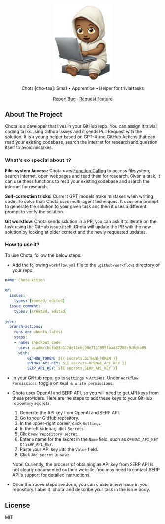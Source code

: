 <!-- PROJECT LOGO -->
<br />
<div align="center">
  <a href="https://github.com/asadm/chota">
    <img src="header.png" alt="Chota">
  </a>


  <p align="center">
    Chota [cho-taa]: Small • Apprentice • Helper for trivial tasks
    <br />
    <br />
    <a href="https://github.com/asadm/chota/issues">Report Bug</a>
    ·
    <a href="https://github.com/asadm/chota/issues">Request Feature</a>
  </p>
</div>

## About The Project

Chota is a developer that lives in your GitHub repo. You can assign it trivial coding tasks using Github Issues and it sends Pull Request with the solution. It is a young helper based on GPT-4 and GitHub Actions that can read your existing codebase, search the internet for research and question itself to avoid mistakes.

### What's so special about it?

**File-system Access:** Chota uses [Function Calling](https://openai.com/blog/function-calling-and-other-api-updates) to access filesystem, search internet, open webpages and read them for research. Given a task, it can use these functions to read your existing codebase and search the internet for research.

**Self-correction tricks:** Current GPT models make mistakes when writing code. To solve that: Chota uses multi-agent techniques. It uses one prompt to generate the solution to your given task and then it uses a different prompt to verify the solution.

**Git workflow:** Chota sends solution in a PR, you can ask it to iterate on the task using the GitHub issue itself. Chota will update the PR with the new solution by looking at older context and the newly requested updates.

### How to use it?

To use Chota, follow the below steps:

- Add the following `workflow.yml` file to the `.github/workflows` directory of your repo:
```yaml
name: Chota Action

on:
  issues:
    types: [opened, edited]
  issue_comment:
    types: [created, edited]

jobs:
  branch-actions:
    runs-on: ubuntu-latest
    steps:
    - name: Checkout code
      uses: asadm/chota@3b117de11ebc90e7117895fbad57203c940cba05
      with:
          GITHUB_TOKEN: ${{ secrets.GITHUB_TOKEN }}
          OPENAI_API_KEY: ${{ secrets.OPENAI_API_KEY }}
          SERP_API_KEY: ${{ secrets.SERP_API_KEY }}
```

- In your GitHub repo, go to `Settings` > `Actions`. Under `Workflow Permissions`, toggle on `Read & write permissions`.

- Chota uses OpenAI and SERP API, so you will need to get API keys from these providers. Here are the steps to add these keys to your GitHub repository secrets:
  1. Generate the API key from OpenAI and SERP API.
  2. Go to your GitHub repository.
  3. In the upper-right corner, click `Settings`.
  4. In the left sidebar, click `Secrets`.
  5. Click `New repository secret`.
  6. Enter a name for the secret in the `Name` field, such as `OPENAI_API_KEY` or `SERP_API_KEY`.
  7. Paste your API key into the `Value` field.
  8. Click `Add secret` to save.

  Note: Currently, the process of obtaining an API key from SERP API is not clearly documented on their website. You may need to contact SERP API's support for detailed instructions.

- Once the above steps are done, you can create a new issue in your repository. Label it 'chota' and describe your task in the issue body.


## License
MIT

